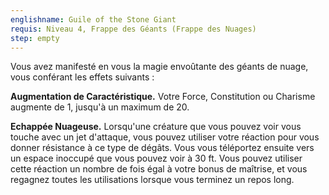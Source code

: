 ```yaml
---
englishname: Guile of the Stone Giant
requis: Niveau 4, Frappe des Géants (Frappe des Nuages)
step: empty
---
```

Vous avez manifesté en vous la magie envoûtante des géants de nuage, vous conférant les effets suivants : 

**Augmentation de Caractéristique.** Votre Force, Constitution ou Charisme augmente de 1, jusqu'à un maximum de 20.

**Echappée Nuageuse.** Lorsqu'une créature que vous pouvez voir vous touche avec un jet d'attaque, vous pouvez utiliser votre réaction pour vous donner résistance à ce type de dégâts. Vous vous téléportez ensuite vers un espace inoccupé que vous pouvez voir à 30 ft. Vous pouvez utiliser cette réaction un nombre de fois égal à votre bonus de maîtrise, et vous regagnez toutes les utilisations lorsque vous terminez un repos long.
